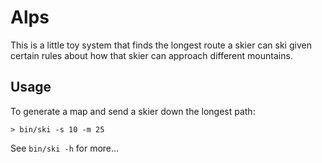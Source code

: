 Alps
====

This is a little toy system that finds the longest route a skier can ski given
certain rules about how that skier can approach different mountains.


Usage
-----

To generate a map and send a skier down the longest path:

    > bin/ski -s 10 -m 25

See `bin/ski -h` for more...

